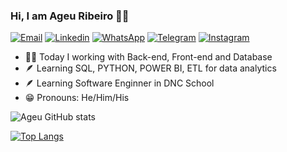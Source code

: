 ### Hi, I am Ageu Ribeiro 👋🏽
[![Email](https://img.shields.io/badge/Gmail-D14836?style=for-the-badge&logo=gmail&logoColor=white)](https://mail.google.com/mail/u/0/#inbox?compose=DmwnWsLNrDGKMNvDMpsFNqZtNpsSppkJQztJgZvhWQGmrnsfZmcKclgpNbXPgWzJWQsgtrsgXpZb)
[![Linkedin](https://img.shields.io/badge/LinkedIn-0077B5?style=for-the-badge&logo=linkedin&logoColor=white)](https://www.linkedin.com/in/ageuribeiro) 
[![WhatsApp](https://img.shields.io/badge/WhatsApp-25D366?style=for-the-badge&logo=whatsapp&logoColor=white)](https://wa.me/55989623129)
[![Telegram](https://img.shields.io/badge/Telegram-2CA5E0?style=for-the-badge&logo=telegram&logoColor=white)](https://t.me/devageuribeiro)
[![Instagram](https://img.shields.io/badge/Instagram-E4405F?style=for-the-badge&logo=instagram&logoColor=white)](https://www.instagram.com/channel.system.ofc/)

- 👨‍🎓 Today I working with Back-end, Front-end and Database
- 🪶 Learning SQL, PYTHON, POWER BI, ETL for data analytics
- 🪶 Learning Software Enginner in DNC School
- 😁 Pronouns: He/Him/His

![Ageu GitHub stats](https://github-readme-stats.vercel.app/api?username=ageuribeiro&show_icons=true&theme=tokyonight)

[![Top Langs](https://github-readme-stats.vercel.app/api/top-langs/?username=ageuribeiro)](https://github.com/ageuribeiro/github-readme-stats)
